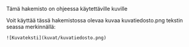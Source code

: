 Tämä hakemisto on ohjeessa käytettäville kuville

Voit käyttää tässä hakemistossa olevaa kuvaa kuvatiedosto.png tekstin seassa merkinnällä:
```
![Kuvateksti](kuvat/kuvatiedosto.png)
```
